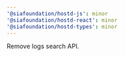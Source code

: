 ```yaml
---
'@siafoundation/hostd-js': minor
'@siafoundation/hostd-react': minor
'@siafoundation/hostd-types': minor
---
```


Remove logs search API.

